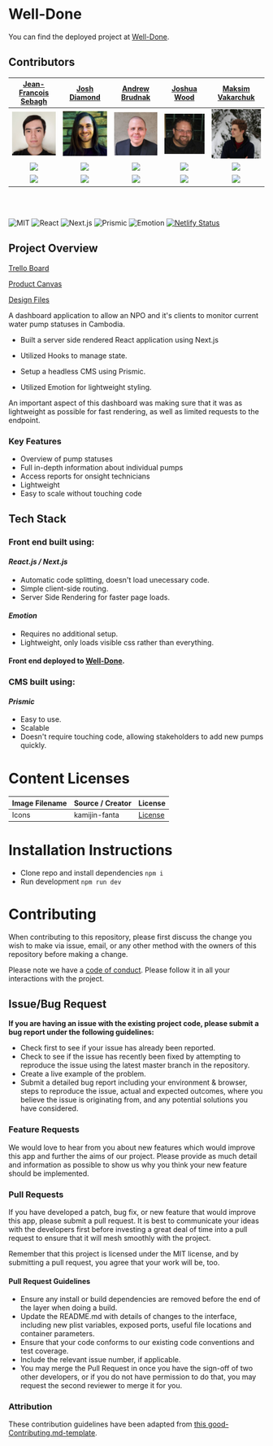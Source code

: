 # Well-Done 

You can find the deployed project at [Well-Done](https://well-done-demo.vercel.app/).

## Contributors

|                                                      [Jean-Francois Sebagh](https://github.com/jaysebagh)                                                       |                                                       [Josh Diamond](https://github.com/Josh-Diamond)                                                        |                                                      [Andrew Brudnak](https://github.com/brudnak)                                                       |                                                       [Joshua Wood](https://github.com/Joshua-Wood39)                                                        |                                                      [Maksim Vakarchuk](https://github.com/maks112v)                                                       |
| :-----------------------------------------------------------------------------------------------------------------------------------------: | :-------------------------------------------------------------------------------------------------------------------------------------------: | :-----------------------------------------------------------------------------------------------------------------------------------------: | :-------------------------------------------------------------------------------------------------------------------------------------------: | :-----------------------------------------------------------------------------------------------------------------------------------------: |
| [<img src="./assets/pfp/Jean-Francois.jpeg" width = "200" />](https://github.com/jaysebagh) | [<img src="./assets/pfp/Keslar.jpeg" width = "200" />](https://github.com/) | [<img src="./assets/pfp/Andrew.jpeg" width = "200" />](https://github.com/brudnak) | [<img src="./assets/pfp/Wood.jpeg" width = "200" />](https://github.com/Joshua-Wood39) | [<img src="./assets/pfp/Maksim.jpeg" width = "200" />](https://github.com/maks112v) |
|                                [<img src="https://github.com/favicon.ico" width="15"> ](https://github.com/jaysebagh)                                |                            [<img src="https://github.com/favicon.ico" width="15"> ](https://github.com/Josh-Diamond)                             |                          [<img src="https://github.com/favicon.ico" width="15"> ](https://github.com/brudnak)                           |                          [<img src="https://github.com/favicon.ico" width="15"> ](https://github.com/Joshua-Wood39)                           |                           [<img src="https://github.com/favicon.ico" width="15"> ](https://github.com/maks112v)                            |
|                [ <img src="https://static.licdn.com/sc/h/al2o9zrvru7aqj8e1x2rzsrca" width="15"> ](https://www.linkedin.com/in/jean-francois-sebagh)                |                 [ <img src="https://static.licdn.com/sc/h/al2o9zrvru7aqj8e1x2rzsrca" width="15"> ](https://www.linkedin.com/in/joshua-keslar)                 |                [ <img src="https://static.licdn.com/sc/h/al2o9zrvru7aqj8e1x2rzsrca" width="15"> ](https://www.linkedin.com/in/andrew-brudnak)                |                 [ <img src="https://static.licdn.com/sc/h/al2o9zrvru7aqj8e1x2rzsrca" width="15"> ](https://www.linkedin.com/in/joshua-wood-full-stack)                 |                [ <img src="https://static.licdn.com/sc/h/al2o9zrvru7aqj8e1x2rzsrca" width="15"> ](https://www.linkedin.com/in/maks112v)                |

<br>
<br>

![MIT](https://img.shields.io/packagist/l/doctrine/orm.svg)
![React](https://img.shields.io/badge/React-v16.9.0-blue)
![Next.js](https://img.shields.io/badge/Next.js-v9.0.4-blue)
![Prismic](https://img.shields.io/badge/Prismic-%5E2.1.1-yellow)
![Emotion](https://img.shields.io/badge/Emotion-%5E10.0.16-ff69b4)
[![Netlify Status](https://api.netlify.com/api/v1/badges/b5c4db1c-b10d-42c3-b157-3746edd9e81d/deploy-status)](https://welldone.netlify.com/)

## Project Overview

[Trello Board](https://trello.com/b/LH0NslAb/labs-15-well-done)

[Product Canvas](https://www.notion.so/WellDone-068de827be164b9e814b636f9f36bef2)

[Design Files](https://www.notion.so/Provided-Resources-69cce05e6bce4db9ab54857538725dc4)

A dashboard application to allow an NPO and it's clients to monitor current water pump statuses in Cambodia.

* Built a server side rendered React application using Next.js

* Utilized Hooks to manage state.

* Setup a headless CMS using Prismic.

* Utilized Emotion for lightweight styling.

An important aspect of this dashboard was making sure that it was as lightweight as possible for fast rendering, as well as limited requests to the endpoint.

### Key Features

- Overview of pump statuses
- Full in-depth information about individual pumps
- Access reports for onsight technicians
- Lightweight
- Easy to scale without touching code

## Tech Stack

### Front end built using:

#### _React.js / Next.js_

- Automatic code splitting, doesn't load unecessary code.
- Simple client-side routing.
- Server Side Rendering for faster page loads.

#### _Emotion_

- Requires no additional setup.
- Lightweight, only loads visible css rather than everything.

#### Front end deployed to [Well-Done](https://frontend-git-master.welldone.now.sh/).

### CMS built using:

#### _Prismic_

- Easy to use.
- Scalable
- Doesn't require touching code, allowing stakeholders to add new pumps quickly.


# Content Licenses


| Image Filename | Source / Creator | License                                                                      |
| -------------- | ---------------- | ---------------------------------------------------------------------------- |
| Icons    | kamijin-fanta   | [License](https://github.com/react-icons/react-icons/blob/master/LICENSE) |


# Installation Instructions

* Clone repo and install dependencies `npm i`
* Run development `npm run dev`

# Contributing

When contributing to this repository, please first discuss the change you wish to make via issue, email, or any other method with the owners of this repository before making a change.

Please note we have a [code of conduct](./CODE_OF_CONDUCT.md). Please follow it in all your interactions with the project.

## Issue/Bug Request

**If you are having an issue with the existing project code, please submit a bug report under the following guidelines:**

- Check first to see if your issue has already been reported.
- Check to see if the issue has recently been fixed by attempting to reproduce the issue using the latest master branch in the repository.
- Create a live example of the problem.
- Submit a detailed bug report including your environment & browser, steps to reproduce the issue, actual and expected outcomes, where you believe the issue is originating from, and any potential solutions you have considered.

### Feature Requests

We would love to hear from you about new features which would improve this app and further the aims of our project. Please provide as much detail and information as possible to show us why you think your new feature should be implemented.

### Pull Requests

If you have developed a patch, bug fix, or new feature that would improve this app, please submit a pull request. It is best to communicate your ideas with the developers first before investing a great deal of time into a pull request to ensure that it will mesh smoothly with the project.

Remember that this project is licensed under the MIT license, and by submitting a pull request, you agree that your work will be, too.

#### Pull Request Guidelines

- Ensure any install or build dependencies are removed before the end of the layer when doing a build.
- Update the README.md with details of changes to the interface, including new plist variables, exposed ports, useful file locations and container parameters.
- Ensure that your code conforms to our existing code conventions and test coverage.
- Include the relevant issue number, if applicable.
- You may merge the Pull Request in once you have the sign-off of two other developers, or if you do not have permission to do that, you may request the second reviewer to merge it for you.

### Attribution

These contribution guidelines have been adapted from [this good-Contributing.md-template](https://gist.github.com/PurpleBooth/b24679402957c63ec426).
